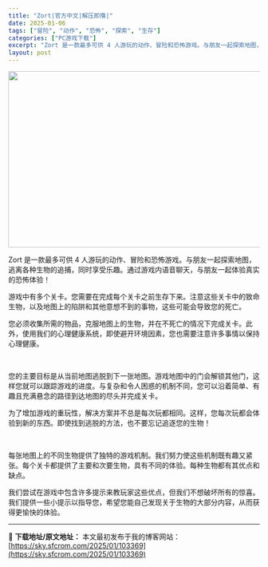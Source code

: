 ```yaml
---
title: "Zort|官方中文|解压即撸|"
date: 2025-01-06
tags: ["冒险", "动作", "恐怖", "探索", "生存"]
categories: ["PC游戏下载"]
excerpt: "Zort 是一款最多可供 4 人游玩的动作、冒险和恐怖游戏。与朋友一起探索地图，逃离各种生物的追捕，同时享受乐趣。通过游戏内语音聊天，与朋友一起体验真实的恐怖体验！ 游戏中有多个关卡。您需要在完成每个关卡之前生存下来。注意这些关卡中的致命生物，以及地图上的陷阱和其他意想不到的事物，这些可能会导致您的&hellip;"
layout: post
---
```


<img class="aligncenter size-full wp-image-103377" src="https://sky.sfcrom.com/wp-content/uploads/2025/01/2025010612154323.webp" alt="" width="616" height="353" />

Zort 是一款最多可供 4 人游玩的动作、冒险和恐怖游戏。与朋友一起探索地图，逃离各种生物的追捕，同时享受乐趣。通过游戏内语音聊天，与朋友一起体验真实的恐怖体验！

游戏中有多个关卡。您需要在完成每个关卡之前生存下来。注意这些关卡中的致命生物，以及地图上的陷阱和其他意想不到的事物，这些可能会导致您的死亡。

您必须收集所需的物品，克服地图上的生物，并在不死亡的情况下完成关卡。此外，使用我们的心理健康系统，即使避开环境因素，您也需要注意许多事情以保持心理健康。

&nbsp;

您的主要目标是从当前地图逃脱到下一张地图。游戏地图中的门会解锁其他门，这样您就可以跟踪游戏的进度。与复杂和令人困惑的机制不同，您可以沿着简单、有趣且充满悬念的路径到达地图的尽头并完成关卡。

为了增加游戏的重玩性，解决方案并不总是每次玩都相同。这样，您每次玩都会体验到新的东西。即使找到逃脱的方法，也不要忘记追逐您的生物！

&nbsp;

每张地图上的不同生物提供了独特的游戏机制。我们努力使这些机制既有趣又紧张。每个关卡都提供了主要和次要生物，具有不同的体验。每种生物都有其优点和缺点。

我们尝试在游戏中包含许多提示来教玩家这些优点，但我们不想破坏所有的惊喜。我们提供一些小提示以指导您，希望您能自己发现关于生物的大部分内容，从而获得更愉快的体验。

---
📖 **下载地址/原文地址：** 本文最初发布于我的博客网站：[https://sky.sfcrom.com/2025/01/103369](https://sky.sfcrom.com/2025/01/103369)
